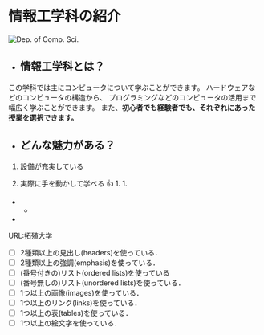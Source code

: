 # 情報工学科の紹介
<!-- Markdown記法を使って学科の紹介ページを作る -->

![Dep. of Comp. Sci.](https://feng.takushoku-u.ac.jp/albums/abm00004330.jpg "情報工学科")

- ## 情報工学科とは？
この学科では主にコンピュータについて学ぶことができます。
ハードウェアなどのコンピュータの構造から、
プログラミングなどのコンピュータの活用まで幅広く学ぶことができます。
また、**初心者でも経験者でも、それぞれにあった授業を選択できます。**


- ## どんな魅力がある？
1. 設備が充実している


1. 実際に手を動かして学べる :+1:
   1. 
   1. 

  - 
    - 
-






URL:[拓殖大学](http://www.takushoku-u.ac.jp "Takushoku University")


<!-- この部分より上に記述を追加して下のチェックボックスで確認する -->
- [ ] 2種類以上の見出し(headers)を使っている．
- [ ] 2種類以上の強調(emphasis)を使っている．
- [ ] (番号付きの)リスト(ordered lists)を使っている
- [ ] (番号無しの)リスト(unordered lists)を使っている．
- [ ] 1つ以上の画像(images)を使っている．
- [ ] 1つ以上のリンク(links)を使っている．
- [ ] 1つ以上の表(tables)を使っている．
- [ ] 1つ以上の絵文字を使っている．
